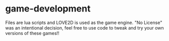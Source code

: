 # game-development
Files are lua scripts and LOVE2D is used as the game engine.  "No License" was an intentional decision, feel free to use code to tweak and try your own versions of these games!!
